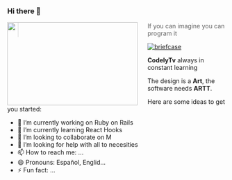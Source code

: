 ### Hi there 👋

<!--
**alexsk88/alexsk88** is a ✨ _special_ ✨ repository because its `README.md` (this file) appears on your GitHub profile.-->
<img src="https://blog.gft.com/es/wp-content/uploads/sites/3/2017/02/Frontend-spectrum_image1.png" align="left" width="300px" height="192px"/>
<img align="left" width="0" height="192px" hspace="10"/>

> If you can imagine you can program it

[![briefcase](https://github.com/alexsk88)](briefcase.me)

**CodelyTv** always in constant learning

The design is a **Art**, the software needs **ARTT**.

Here are some ideas to get you started:

- 🔭 I’m currently working on Ruby on Rails 
- 🌱 I’m currently learning React Hooks
- 👯 I’m looking to collaborate on M
- 🤔 I’m looking for help with all to necesities
- 📫 How to reach me: ...
- 😄 Pronouns: Español, Englid...
- ⚡ Fun fact: ...
